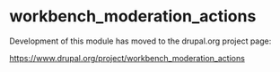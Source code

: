 # workbench_moderation_actions

Development of this module has moved to the drupal.org project page:

https://www.drupal.org/project/workbench_moderation_actions
